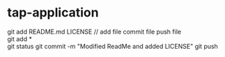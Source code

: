 # tap-application

git add README.md LICENSE // add file commit file  push file   
git add *  
git status
git commit -m "Modified ReadMe and added LICENSE"
git push

